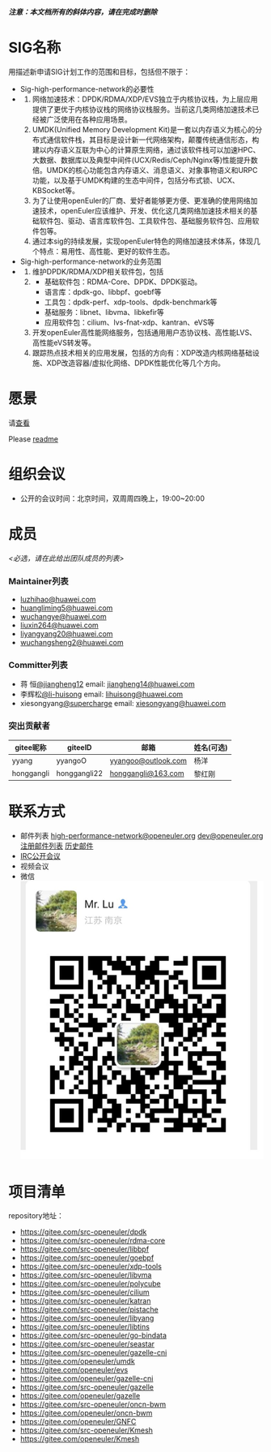 ***注意：本文档所有的斜体内容，请在完成时删除***

# SIG名称

用描述新申请SIG计划工作的范围和目标，包括但不限于：

- Sig-high-performance-network的必要性
- 1. 网络加速技术：DPDK/RDMA/XDP/EVS独立于内核协议栈，为上层应用提供了更优于内核协议栈的网络协议栈服务。当前这几类网络加速技术已经被广泛使用在各种应用场景。
  2. UMDK(Unified Memory Development Kit)是一套以内存语义为核心的分布式通信软件栈，其目标是设计新一代网络架构，颠覆传统通信形态，构建以内存语义互联为中心的计算原生网络，通过该软件栈可以加速HPC、大数据、数据库以及典型中间件(UCX/Redis/Ceph/Nginx等)性能提升数倍。UMDK的核心功能包含内存语义、消息语义、对象事物语义和URPC功能，以及基于UMDK构建的生态中间件，包括分布式锁、UCX、KBSocket等。
  3. 为了让使用openEuler的厂商、爱好者能够更方便、更准确的使用网络加速技术，openEuler应该维护、开发、优化这几类网络加速技术相关的基础软件包、驱动、语言库软件包、工具软件包、基础服务软件包、应用软件包等。
  4. 通过本sig的持续发展，实现openEuler特色的网络加速技术体系，体现几个特点：易用性、高性能、更好的软件生态。
- Sig-high-performance-network的业务范围
- 1. 维护DPDK/RDMA/XDP相关软件包，包括
  2. - 基础软件包：RDMA-Core、DPDK、DPDK驱动。 
     - 语言库：dpdk-go、libbpf、goebf等
     - 工具包：dpdk-perf、xdp-tools、dpdk-benchmark等
     - 基础服务：libnet、libvma、libkefir等
     - 应用软件包：cilium、lvs-fnat-xdp、kantran、eVS等
  3. 开发openEuler高性能网络服务，包括通用用户态协议栈、高性能LVS、高性能eVS转发等。
  4. 跟踪热点技术相关的应用发展，包括的方向有：XDP改造内核网络基础设施、XDP改造容器/虚拟化网络、DPDK性能优化等几个方向。

# 愿景

请[查看](./Vision.md)

Please [readme](./Vision-en.md)

# 组织会议

- 公开的会议时间：北京时间，双周周四晚上，19:00~20:00



# 成员

*<必选，请在此给出团队成员的列表>*

### Maintainer列表

- luzhihao@huawei.com
- huangliming5@huawei.com
- wuchangye@huawei.com
- liuxin264@huawei.com
- liyangyang20@huawei.com
- wuchangsheng2@huawei.com

### Committer列表

- 蒋 恒[@jiangheng12](https://gitee.com/jiangheng12) email: jiangheng14@huawei.com
- 李辉松[@li-huisong](https://gitee.com/li-huisong) email: lihuisong@huawei.com
- xiesongyang[@supercharge](https://gitee.com/supercharge) email: xiesongyang@huawei.com

### 突出贡献者
| gitee昵称 | giteeID | 邮箱 | 姓名(可选)|
|---|---|---|---|
|yyang|yyangoO|yyangoo@outlook.com|杨洋|
|honggangli|honggangli22|honggangli@163.com|黎红刚|

# 联系方式

- 邮件列表 <high-performance-network@openeuler.org> <dev@openeuler.org>  
  [注册邮件列表](https://mailweb.openeuler.org/postorius/lists/high-performance-network.openeuler.org/) [历史邮件](https://mailweb.openeuler.org/hyperkitty/list/high-performance-network@openeuler.org/)
- [IRC公开会议]()
- 视频会议
- 微信  
 ![wechat_QR](./sig-wechat-qr.jpg)



# 项目清单

repository地址：

- https://gitee.com/src-openeuler/dpdk
- https://gitee.com/src-openeuler/rdma-core
- https://gitee.com/src-openeuler/libbpf
- https://gitee.com/src-openeuler/goebpf
- https://gitee.com/src-openeuler/xdp-tools
- https://gitee.com/src-openeuler/libvma
- https://gitee.com/src-openeuler/polycube
- https://gitee.com/src-openeuler/cilium
- https://gitee.com/src-openeuler/katran
- https://gitee.com/src-openeuler/pistache
- https://gitee.com/src-openeuler/libyang
- https://gitee.com/src-openeuler/libtins
- https://gitee.com/src-openeuler/go-bindata
- https://gitee.com/src-openeuler/seastar
- https://gitee.com/src-openeuler/gazelle-cni
- https://gitee.com/openeuler/umdk
- https://gitee.com/openeuler/evs
- https://gitee.com/openeuler/gazelle-cni
- https://gitee.com/src-openeuler/gazelle
- https://gitee.com/openeuler/gazelle
- https://gitee.com/src-openeuler/oncn-bwm
- https://gitee.com/openeuler/oncn-bwm
- https://gitee.com/openeuler/GNFC
- https://gitee.com/src-openeuler/Kmesh
- https://gitee.com/openeuler/Kmesh

